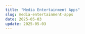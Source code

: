 ```yaml
---
title: "Media Entertainment Apps"
slug: media-entertainment-apps
date: 2025-05-03
update: 2025-05-03
---
```

